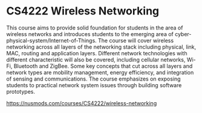 # CS4222 Wireless Networking

This course aims to provide solid foundation for students in the area of wireless networks and introduces students to the emerging area of cyber-physical-system/Internet-of-Things. The course will cover wireless networking across all layers of the networking stack including physical, link, MAC, routing and application layers. Different network technologies with different characteristic will also be covered, including cellular networks, Wi-Fi, Bluetooth and ZigBee. Some key concepts that cut across all layers and network types are mobility management, energy efficiency, and integration of sensing and communications. The course emphasizes on exposing students to practical network system issues through building software prototypes.

https://nusmods.com/courses/CS4222/wireless-networking
